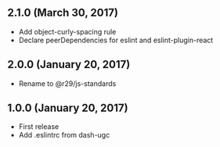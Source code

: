 ## 2.1.0 (March 30, 2017)

* Add object-curly-spacing rule
* Declare peerDependencies for eslint and eslint-plugin-react

## 2.0.0 (January 20, 2017)

* Rename to @r29/js-standards

## 1.0.0 (January 20, 2017)

* First release
* Add .eslintrc from dash-ugc
